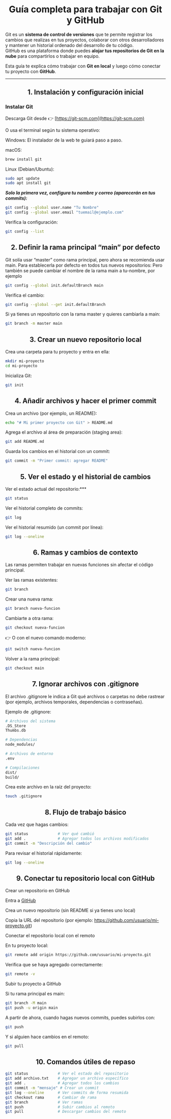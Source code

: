 <div align="center"> 
  
# Guía completa para trabajar con Git y GitHub

</div>

Git es un **sistema de control de versiones** que te permite registrar los cambios que realizas en tus proyectos, colaborar con otros desarrolladores y mantener un historial ordenado del desarrollo de tu código.  
GitHub es una plataforma donde puedes **alojar tus repositorios de Git en la nube** para compartirlos o trabajar en equipo.

Esta guía te explica cómo trabajar con **Git en local** y luego cómo conectar tu proyecto con **GitHub**.

---

<div align="center"> 

##  1. Instalación y configuración inicial

</div>

### Instalar Git

Descarga Git desde 👉 [https://git-scm.com](https://git-scm.com)

O usa el terminal según tu sistema operativo:

Windows: 
El instalador de la web te guiará paso a paso.  

macOS: 
```bash
brew install git
```

Linux (Debian/Ubuntu):
```bash
sudo apt update
sudo apt install git
```
***Solo la primera vez, configura tu nombre y correo (aparecerán en tus commits):***
```bash
git config --global user.name "Tu Nombre"
git config --global user.email "tuemail@ejemplo.com"
```
Verifica la configuración:
```bash
git config --list
```
<div align="center"> 

## 2. Definir la rama principal “main” por defecto

</div>

Git solía usar “master” como rama principal, pero ahora se recomienda usar main.
Para establecerla por defecto en todos tus nuevos repositorios:
Pero también se puede cambiar el nombre de la rama main a tu-nombre, por ejemplo
```bash
git config --global init.defaultBranch main
```
Verifica el cambio:
```bash
git config --global --get init.defaultBranch
```
Si ya tienes un repositorio con la rama master y quieres cambiarla a main:
```bash
git branch -m master main
```
<div align="center">
  
## 3. Crear un nuevo repositorio local

</div>

Crea una carpeta para tu proyecto y entra en ella:
```bash
mkdir mi-proyecto
cd mi-proyecto
```
Inicializa Git:
```bash
git init
```
<div align="center">
  
## 4. Añadir archivos y hacer el primer commit

</div>

Crea un archivo (por ejemplo, un README):
```bash
echo "# Mi primer proyecto con Git" > README.md
```
Agrega el archivo al área de preparación (staging area):
```bash
git add README.md
```
Guarda los cambios en el historial con un commit:
```bash
git commit -m "Primer commit: agregar README"
```
<div align="center"> 

## 5. Ver el estado y el historial de cambios
</div>

Ver el estado actual del repositorio:***
```bash
git status
```
Ver el historial completo de commits:
```bash
git log
```
Ver el historial resumido (un commit por línea):
```bash
git log --oneline
```
<div align="center"> 

## 6. Ramas y cambios de contexto

</div>

Las ramas permiten trabajar en nuevas funciones sin afectar el código principal.

Ver las ramas existentes:
```bash
git branch
```

Crear una nueva rama:
```bash
git branch nueva-funcion
```

Cambiarte a otra rama:
```bash
git checkout nueva-funcion
```

👉 O con el nuevo comando moderno:
```bash
git switch nueva-funcion
```

Volver a la rama principal:
```bash
git checkout main
```
<div align="center"> 

## 7. Ignorar archivos con .gitignore

</div>

El archivo .gitignore le indica a Git qué archivos o carpetas no debe rastrear (por ejemplo, archivos temporales, dependencias o contraseñas).

Ejemplo de .gitignore:
```bash
# Archivos del sistema
.DS_Store
Thumbs.db

# Dependencias
node_modules/

# Archivos de entorno
.env

# Compilaciones
dist/
build/
```
Crea este archivo en la raíz del proyecto:
```bash
touch .gitignore
```
<div align="center"> 

## 8. Flujo de trabajo básico

</div>

Cada vez que hagas cambios:
```bash
git status             # Ver qué cambió
git add .              # Agregar todos los archivos modificados
git commit -m "Descripción del cambio"
```
Para revisar el historial rápidamente:
```bash
git log --oneline
```
<div align="center"> 

## 9. Conectar tu repositorio local con GitHub

</div>

Crear un repositorio en GitHub

Entra a [GitHub](https://github.com)

Crea un nuevo repositorio (sin README si ya tienes uno local)

Copia la URL del repositorio (por ejemplo: https://github.com/usuario/mi-proyecto.git)

Conectar el repositorio local con el remoto

En tu proyecto local:
```bash
git remote add origin https://github.com/usuario/mi-proyecto.git
```
Verifica que se haya agregado correctamente:
```bash
git remote -v
```
Subir tu proyecto a GitHub

Si tu rama principal es main:
```bash
git branch -M main
git push -u origin main
```
A partir de ahora, cuando hagas nuevos commits, puedes subirlos con:
```bash
git push
```
Y si alguien hace cambios en el remoto:
```bash
git pull
```
<div align="center"> 

## 10. Comandos útiles de repaso

</div>

```bash
git status             # Ver el estado del repositorio
git add archivo.txt    # Agregar un archivo específico
git add .              # Agregar todos los cambios
git commit -m "mensaje" # Crear un commit
git log --oneline      # Ver commits de forma resumida
git checkout rama      # Cambiar de rama
git branch             # Ver ramas
git push               # Subir cambios al remoto
git pull               # Descargar cambios del remoto
```
